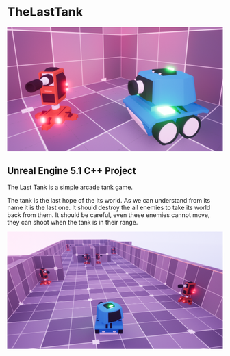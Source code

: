 # TheLastTank
![TheLastTank](ProjectImages/TheLastTank_1.png)
## Unreal Engine 5.1 C++ Project
The Last Tank is a simple arcade tank game.

The tank is the last hope of the its world. As we can understand from its name it is the last one. It should destroy the all enemies to take its world back from them. It should be careful, even these enemies cannot move, they can shoot when the tank is in their range.

![TheLastTank](ProjectImages/TheLastTank_2.png)
